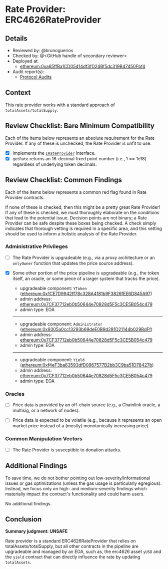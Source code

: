 # Rate Provider: ERC4626RateProvider

## Details
- Reviewed by: @brunoguerios
- Checked by: @\<GitHub handle of secondary reviewer\>
- Deployed at:
    - [ethereum:0xa65ffBa1CD05414df3fD24Bf5dc319B47450Fbf4](https://etherscan.io/address/0xa65ffBa1CD05414df3fD24Bf5dc319B47450Fbf4)
- Audit report(s):
    - [Protocol Audits](https://docs.yield.fi/resources/audits)

## Context
This rate provider works with a standard approach of `totalAssets/totalSupply`.

## Review Checklist: Bare Minimum Compatibility
Each of the items below represents an absolute requirement for the Rate Provider. If any of these is unchecked, the Rate Provider is unfit to use.

- [x] Implements the [`IRateProvider`](https://github.com/balancer/balancer-v2-monorepo/blob/bc3b3fee6e13e01d2efe610ed8118fdb74dfc1f2/pkg/interfaces/contracts/pool-utils/IRateProvider.sol) interface.
- [x] `getRate` returns an 18-decimal fixed point number (i.e., 1 == 1e18) regardless of underlying token decimals.

## Review Checklist: Common Findings
Each of the items below represents a common red flag found in Rate Provider contracts.

If none of these is checked, then this might be a pretty great Rate Provider! If any of these is checked, we must thoroughly elaborate on the conditions that lead to the potential issue. Decision points are not binary; a Rate Provider can be safe despite these boxes being checked. A check simply indicates that thorough vetting is required in a specific area, and this vetting should be used to inform a holistic analysis of the Rate Provider.

### Administrative Privileges
- [ ] The Rate Provider is upgradeable (e.g., via a proxy architecture or an `onlyOwner` function that updates the price source address).

- [x] Some other portion of the price pipeline is upgradeable (e.g., the token itself, an oracle, or some piece of a larger system that tracks the price).
    
    - upgradeable component: `YToken` ([ethereum:0x1CE7D9942ff78c328A4181b9F3826fEE6D845A97](https://etherscan.io/address/0x1CE7D9942ff78c328A4181b9F3826fEE6D845A97#code))
    - admin address: [ethereum:0x7CF37712eb0b50644e70828d5F5c3CE5B054c479](https://etherscan.io/address/0x7CF37712eb0b50644e70828d5F5c3CE5B054c479)
    - admin type: EOA
    ---
    - upgradeable component: `Administrator` ([ethereum:0x9305a0cc13293b69deE0B9d281D21144b029BdFf](https://etherscan.io/address/0x9305a0cc13293b69deE0B9d281D21144b029BdFf#code))
    - admin address: [ethereum:0x7CF37712eb0b50644e70828d5F5c3CE5B054c479](https://etherscan.io/address/0x7CF37712eb0b50644e70828d5F5c3CE5B054c479)
    - admin type: EOA
    ---
    - upgradeable component: `Yield` ([ethereum:0xf4eF3ba63593dfD0967577B2bb3C9ba51D78427b](https://etherscan.io/address/0xf4eF3ba63593dfD0967577B2bb3C9ba51D78427b#code))
    - admin address: [ethereum:0x7CF37712eb0b50644e70828d5F5c3CE5B054c479](https://etherscan.io/address/0x7CF37712eb0b50644e70828d5F5c3CE5B054c479)
    - admin type: EOA


### Oracles
- [ ] Price data is provided by an off-chain source (e.g., a Chainlink oracle, a multisig, or a network of nodes).

- [ ] Price data is expected to be volatile (e.g., because it represents an open market price instead of a (mostly) monotonically increasing price).

### Common Manipulation Vectors
- [ ] The Rate Provider is susceptible to donation attacks.

## Additional Findings
To save time, we do not bother pointing out low-severity/informational issues or gas optimizations (unless the gas usage is particularly egregious). Instead, we focus only on high- and medium-severity findings which materially impact the contract's functionality and could harm users.

No additional findings.

## Conclusion
**Summary judgment: UNSAFE**

Rate provider is a standard ERC4626RateProvider that relies on totalAssets/totalSupply, but all other contracts in the pipeline are upgradeable and managed by an EOA, such as, the erc4626 asset `yUSD` and the `yield` contract that can directly influence the rate by updating `totalAssets`.
